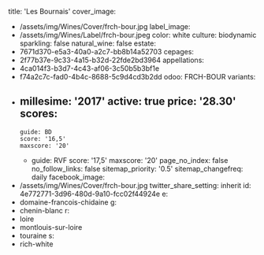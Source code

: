 title: 'Les Bournais'
cover_image:
  - /assets/img/Wines/Cover/frch-bour.jpg
label_image:
  - /assets/img/Wines/Label/frch-bour.jpeg
color: white
culture: biodynamic
sparkling: false
natural_wine: false
estate:
  - 7671d370-e5a3-40a0-a2c7-bb8b14a52703
cepages:
  - 2f77b37e-9c33-4a15-b32d-22fde2bd3964
appellations:
  - 4ca014f3-b3d7-4c43-af06-3c50b5b3bf1e
  - f74a2c7c-fad0-4b4c-8688-5c9d4cd3b2dd
odoo: FRCH-BOUR
variants:
  -
    millesime: '2017'
    active: true
    price: '28.30'
    scores:
      -
        guide: BD
        score: '16,5'
        maxscore: '20'
      -
        guide: RVF
        score: '17,5'
        maxscore: '20'
page_no_index: false
no_follow_links: false
sitemap_priority: '0.5'
sitemap_changefreq: daily
facebook_image:
  - /assets/img/Wines/Cover/frch-bour.jpg
twitter_share_setting: inherit
id: 4e772771-3d96-480d-9a10-fcc02f44924e
e:
  - domaine-francois-chidaine
g:
  - chenin-blanc
r:
  - loire
  - montlouis-sur-loire
  - touraine
s:
  - rich-white
